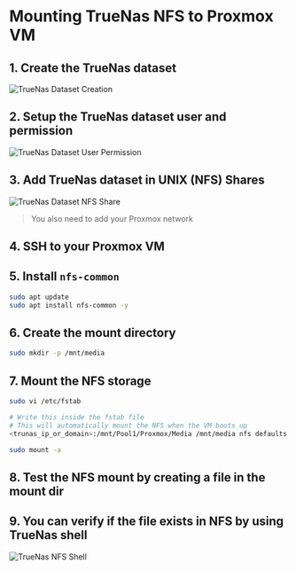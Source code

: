 # Mounting TrueNas NFS to Proxmox VM

## 1. Create the TrueNas dataset

![TrueNas Dataset Creation](/truenas_create_dataset.png)

## 2. Setup the TrueNas dataset user and permission

![TrueNas Dataset User Permission](/truenas_dataset_user_permission.png)

## 3. Add TrueNas dataset in UNIX (NFS) Shares

![TrueNas Dataset NFS Share](/truenas_dataset_nfs_share.png)

> You also need to add your Proxmox network

## 4. SSH to your Proxmox VM

## 5. Install `nfs-common`

```bash
sudo apt update
sudo apt install nfs-common -y
```

## 6. Create the mount directory

```bash
sudo mkdir -p /mnt/media
```

## 7. Mount the NFS storage

```bash
sudo vi /etc/fstab

# Write this inside the fstab file
# This will automatically mount the NFS when the VM boots up
<trunas_ip_or_domain>:/mnt/Pool1/Proxmox/Media /mnt/media nfs defaults 0 0

sudo mount -a
```

## 8. Test the NFS mount by creating a file in the mount dir

## 9. You can verify if the file exists in NFS by using TrueNas shell

![TrueNas NFS Shell](/truenas_nfs_shell.png)
